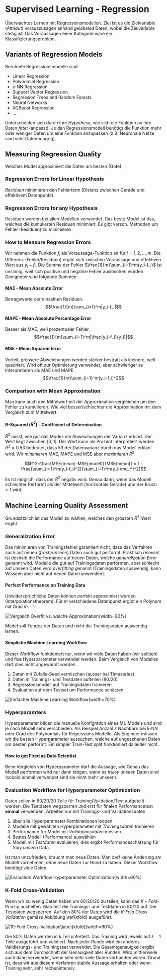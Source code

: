 # Supervised Learning - Regression
Überwachtes Lernen mit Regressionsmodellen. Ziel ist es die Zielvariable (*Attribut*) vorauszusagen anhand *gelabeled* Daten, wobei die Zielvariable stetig ist. Das Voraussagen einer Kategorie wäre ein Klassifizierungsproblem.

## Variants of Regression Models
Berühmte Regressionsmodelle sind
* Linear Regression
* Polynomial Regression
* k-NN Regression
* Support Vector Regression
* Regression Trees and Random Forests
* Neural Networks
* XGBoost Regression
* ...

Unterscheiden sich durch ihre *Hypothese*, wie sich die Funktion an ihre Daten *fittet* (anpasst). Je dan Regressionsmodell benötigt die Funktion mehr oder weniger Daten um eine Funktion anzupassen (z.B. Neuronale Netze sind sehr Datenhungrig).

## Measuring Regression Quality
Welches Model approximiert die Daten am besten (Güte).

### Regression Errors for Linear Hypothesis
*Residuen* minimieren den Fehlerterm (Distanz zwischen Gerade und effektivem Datenpunkt).

### Regression Errors for any Hypothesis
Residuen werden bei allen Modellen verwendet. Das beste Model ist das, welches die kumulierten Residuen minimiert. Es gibt versch. Methoden um Fehler (Residuen) zu minimieren.

### How to Measure Regression Errors
Wir nehmen die Funktion $f_i$ als Voraussage-Funktion an für $i=1,2,...,m$. Die Differenz (Fehler/Residuen) ergibt sich zwischen Voraussage und effektiven Wert aus $y_i-f_i$. Die Summe der Fehler $\frac{1}{m}\sum_{i=1}^m(y_i-f_i)$ ist unsinnig, weil sich positive und negative Fehler auslöschen würden. Geeigneter sind folgende Summen:

#### MAE - Mean Absolute Error
Betragswerte der einzelnen Residuen.
$$\frac{1}{m}\sum_{i=1}^m|y_i-f_i|$$

#### MAPE - Mean Absolute Percentage Error
Besser als MAE, weil prozentualer Fehler.
$$\frac{1}{m}\sum_{i=1}^m|\frac{y_i-f_i}{y_i}|$$

#### MSE - Mean Squared Error
Vorteil, grössere Abweichungen werden stärker bestraft als kleinere, weil quadriert. Wird oft zur Optimierung verwendet, aber schwieriger zu Interpretieren als MAE und MAPE.
$$\frac{1}{m}\sum_{i=1}^m(y_i-f_i)^2$$

### Comparison with Mean Approximation
Man kann auch den Mittelwert mit der Approximation vergleichen um den Fehler zu kumulieren. Wie viel besser/schlechter die Approximation mit dem Vergleich zum Mittelwert.

#### R-Squared ($R^2$) - Coefficient of Determination
$R^2$ misst, wie gut das Modell die Abweichungen der Varianz erklärt. Der Wert liegt zwischen $[0,1]$. Der Wert kann als Prozent interpretiert werden. $R^2=0.53$ bedeutet, dass $53%$ der Datenvarianz durch das Modell erklärt wird. Wir *minimieren* MAE, MAPE und MSE aber *maximieren* $R^2$.

$$R^2=\frac{MSE(mean)-MSE(model)}{MSE(mean)} = 1 - \frac{\sum_{i=1}^m(y_i-f_i)^2}{\sum_{i=1}^m(y_i-\mu_Y)^2}$$

Es ist möglich, dass der $R^2$ negativ wird. Genau dann, wenn das Modell schlechter Performt als der Mittelwert (horizontale Gerade) und der Bruch $>1$ wird.

## Machine Learning Quality Assessment
Grundsätzlich ist das Modell zu wählen, welches den grössten $R^2$-Wert ergibt.

### Generalization Error
Das minimieren von Trainingsfehler garantiert nicht, dass das Verfahren auch auf neuen (*fresh/unseen*) Daten auch gut performt. Praktisch relevant ist deshalb die Performance auf neuen Daten, welche *generalization Error* genannt wird. Modelle die gut auf Trainingsdaten performen, aber schlecht auf unseen Daten wird *overfitting* genannt (Trainingsdaten auswendig, kann Wisseen aber nicht auf neuen Daten anwenden).

#### Perfect Performance on Training Data
Unwidersprüchliche Daten können perfekt approximiert werden (Interpolationstheorem). Für $m$ verschiedene Datenpunkt ergibt ein Polynom mit Grad $m-1$.

![Vergleich Overfit vs. weiche Approximation](perfect-percormance.png){width=90%}

Model soll Tendez der Daten und nicht die Trainingsdaten auswendig lernen.

#### Simplistic Machine Learning Workflow
Dieser Workflow funktioniert nur, wenn wir viele Daten haben (wir splitten) und fixe Hyperparameter verwendet werden. Beim Vergleich von Modellen darf dies nicht angewandt werden.

1. Daten mit Zufalls-Seed vermischen (ausser bei Timeseries)
1. Daten in Trainings- und Testdaten aufteilen (80/20)
1. Regressionsmodell auf Trainingsdaten trainieren
1. Evaluation auf dem Testset um Performance schätzen

![Einfacher Machine Learning Workflow](ml-workflow.png){width=70%}

### Hyperparamters
Hyperparameter bilden die manuelle Konfigration eines ML-Models und sind je nach Modell sehr verschieden. Als Beispiel Anzahl $k$ Nachbarn bei k-NN oder Grad des Polynomials für Regressions Modelle. Als Engineer müssen wir die besten Hyperparameter aussuchen, welche auf ungesehenen Daten am besten performt. Ein simpler Train-Test split funktioniert da leider nicht.

#### How to get Fired as Data Scientist
Beim Vergleich von Hyperparameter darf die Aussage, wie Genau das Modell performen wird nur dann tätigen, wenn es *truley unseen* Daten sind (sobald einmal verwendet sind sie nicht mehr unseen).

### Evaluation Workflow for Hyperparameter Optimization
Daten sollen in 60/20/20 Teile für Training/Validation/Test aufgeteilt werden. Die Testdaten wegsperren und erst für finalen Performancetest **einmal** verwenden.
Arbeiten nur mit Trainings- und Validationsdaten
1. über alle Hyperparameter Kombinationen loopen
1. Modelle mit gewählten Hyperparameter mit *Trainingsdaten* trainieren
1. Performance für Model mit *Validationsdaten* messen
1. Bestes Modell (Performance) auswählen
1. Modell mit *Testdaten* evaluieren, dies ergibt Performanceschätzung für *truly unseen* Data.

Ist man unzufrieden, braucht man neue Daten. Man darf keine Änderung am Modell vornehmen, ohne neue Daten zur Hand zu haben.
Dieser Workflow benötigt viele Daten.

![Evaluation Workflow Hyperparameter Optimization](eva-workflow-hyperparam-opt.png){width=60%}

### K-Fold Cross-Validation
Wenn wir zu wenig Daten haben um 60/20/20 zu teilen, kann das $K-Fold$-Prinzip aushelfen. Man teilt die Trainings- und Testdaten in 80/20 auf. Die Testdaten wegsperren. Auf den 80% der Daten wird die *K-Fold Cross Validation* gemäss Abbildung \ref{kfold} ausgeführt.

![10-Fold Cross-Validation\label{kfold}](k-fold.png){width=60%}

Die 80% Daten werden in $k$ Teil unterteilt. Das Training wird jeweils auf $k-1$ Teile ausgeführt und validiert. Nach jeder Runde wird ein anderes Validierungs- und Trainingsset verwendet. Die Gesamtgenauigkeit ergibt sich aus dem Durchschnitt der Genauigkeit aller Runden. Wird mittlerweile auch dann verwendet, wenn sehr sehr viele Daten vorhanden wären. Grund ist, dass wir aus diesem Verfahren stabile Aussage erhalten oder wenn Training sehr, sehr rechenintensiv.
